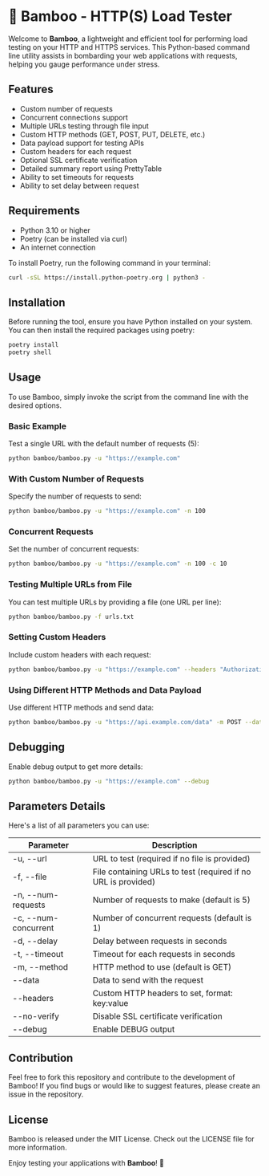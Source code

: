 # :bamboo: Bamboo - HTTP(S) Load Tester

Welcome to **Bamboo**, a lightweight and efficient tool for performing load testing on your HTTP and HTTPS services. This Python-based command line utility assists in bombarding your web applications with requests, helping you gauge performance under stress.

## Features

- Custom number of requests
- Concurrent connections support
- Multiple URLs testing through file input
- Custom HTTP methods (GET, POST, PUT, DELETE, etc.)
- Data payload support for testing APIs
- Custom headers for each request
- Optional SSL certificate verification
- Detailed summary report using PrettyTable
- Ability to set timeouts for requests
- Ability to set delay between request

## Requirements

- Python 3.10 or higher
- Poetry (can be installed via curl)
- An internet connection

To install Poetry, run the following command in your terminal:
```bash
curl -sSL https://install.python-poetry.org | python3 -
```


## Installation

Before running the tool, ensure you have Python installed on your system. You can then install the required packages using poetry:

```bash
poetry install
poetry shell
```

## Usage

To use Bamboo, simply invoke the script from the command line with the desired options.

### Basic Example

Test a single URL with the default number of requests (5):
```bash
python bamboo/bamboo.py -u "https://example.com"
```

### With Custom Number of Requests

Specify the number of requests to send:
```bash
python bamboo/bamboo.py -u "https://example.com" -n 100
```

### Concurrent Requests

Set the number of concurrent requests:
```bash
python bamboo/bamboo.py -u "https://example.com" -n 100 -c 10
```

### Testing Multiple URLs from File

You can test multiple URLs by providing a file (one URL per line):
```bash
python bamboo/bamboo.py -f urls.txt
```

### Setting Custom Headers

Include custom headers with each request:
```bash
python bamboo/bamboo.py -u "https://example.com" --headers "Authorization:Bearer YOUR_TOKEN" "Content-Type:application/json"
```

### Using Different HTTP Methods and Data Payload

Use different HTTP methods and send data:
```bash
python bamboo/bamboo.py -u "https://api.example.com/data" -m POST --data '{"key":"value"}'
```

## Debugging

Enable debug output to get more details:
```bash
python bamboo/bamboo.py -u "https://example.com" --debug
```

## Parameters Details

Here's a list of all parameters you can use:

Parameter | Description
--- | ---
-u, --url | URL to test (required if no file is provided)
-f, --file | File containing URLs to test (required if no URL is provided)
-n, --num-requests | Number of requests to make (default is 5)
-c, --num-concurrent | Number of concurrent requests (default is 1)
-d, --delay | Delay between requests in seconds
-t, --timeout | Timeout for each requests in seconds
-m, --method | HTTP method to use (default is GET)
--data | Data to send with the request
--headers | Custom HTTP headers to set, format: key:value
--no-verify | Disable SSL certificate verification
--debug | Enable DEBUG output

## Contribution

Feel free to fork this repository and contribute to the development of Bamboo! If you find bugs or would like to suggest features, please create an issue in the repository.

## License

Bamboo is released under the MIT License. Check out the LICENSE file for more information.

Enjoy testing your applications with **Bamboo**! 🚀
